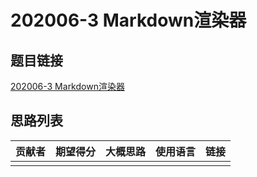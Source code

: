 # 202006-3 Markdown渲染器

## 题目链接

[202006-3 Markdown渲染器](http://118.190.20.162/view.page?gpid=T103)

## 思路列表

| 贡献者 | 期望得分 | 大概思路 | 使用语言 | 链接 |
| :-: | :-: | :-: | :-: | :-: | 
|  |  |  |  |  |
